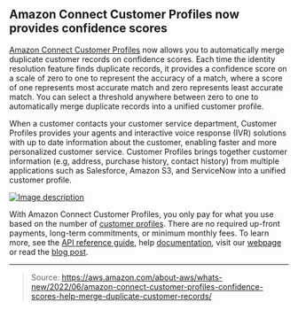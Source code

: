 ## Amazon Connect Customer Profiles now provides confidence scores

[Amazon Connect Customer Profiles](https://aws.amazon.com/connect/customer-profiles/) now allows you to automatically merge duplicate customer records on confidence scores. Each time the identity resolution feature finds duplicate records, it provides a confidence score on a scale of zero to one to represent the accuracy of a match, where a score of one represents most accurate match and zero represents least accurate match. You can select a threshold anywhere between zero to one to automatically merge duplicate records into a unified customer profile.

When a customer contacts your customer service department, Customer Profiles provides your agents and interactive voice response (IVR) solutions with up to date information about the customer, enabling faster and more personalized customer service. Customer Profiles brings together customer information (e.g, address, purchase history, contact history) from multiple applications such as Salesforce, Amazon S3, and ServiceNow into a unified customer profile.

[![Image description](https://dev-to-uploads.s3.amazonaws.com/uploads/articles/r71m2wk06x3ib803b96l.png)](https://serverspace.io/ref/466650)

With Amazon Connect Customer Profiles, you only pay for what you use based on the number of [customer profiles](https://aws.amazon.com/connect/pricing/). There are no required up-front payments, long-term commitments, or minimum monthly fees. To learn more, see the [API reference guide](https://docs.aws.amazon.com/customerprofiles/latest/APIReference/API_CreateDomain.html), help [documentation](https://docs.aws.amazon.com/connect/latest/adminguide/use-identity-resolution.html), visit our [webpage](https://aws.amazon.com/connect/customer-profiles/) or read the [blog post](https://aws.amazon.com/blogs/contact-center/how-to-consolidate-similar-profiles-using-amazon-connect-customer-profiles-identity-resolution/).

---

> Source: https://aws.amazon.com/about-aws/whats-new/2022/06/amazon-connect-customer-profiles-confidence-scores-help-merge-duplicate-customer-records/